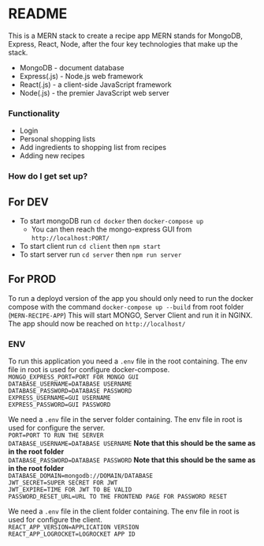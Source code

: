 # README

This is a MERN stack to create a recipe app
MERN stands for MongoDB, Express, React, Node, after the four key technologies that make up the stack.

-   MongoDB - document database
-   Express(.js) - Node.js web framework
-   React(.js) - a client-side JavaScript framework
-   Node(.js) - the premier JavaScript web server

### Functionality

-   Login
-   Personal shopping lists
-   Add ingredients to shopping list from recipes
-   Adding new recipes

### How do I get set up?

## For DEV

-   To start mongoDB run `cd docker` then `docker-compose up`
    -   You can then reach the mongo-express GUI from `http://localhost:PORT/`
-   To start client run `cd client` then `npm start`
-   To start server run `cd server` then `npm run server`

## For PROD

To run a deployd version of the app you should only need to run the docker compose with the command `docker-compose up --build` from root folder (`MERN-RECIPE-APP`)
This will start MONGO, Server Client and run it in NGINX.  
The app should now be reached on `http://localhost/`

### ENV

To run this application you need a `.env` file in the root containing.
The env file in root is used for configure docker-compose.  
`MONGO_EXPRESS_PORT=PORT FOR MONGO GUI`  
`DATABASE_USERNAME=DATABASE USERNAME`  
`DATABASE_PASSWORD=DATABASE PASSWORD`  
`EXPRESS_USERNAME=GUI USERNAME`  
`EXPRESS_PASSWORD=GUI PASSWORD`

We need a `.env` file in the server folder containing.
The env file in root is used for configure the server.  
`PORT=PORT TO RUN THE SERVER`  
`DATABASE_USERNAME=DATABASE USERNAME` **Note that this should be the same as in the root folder**  
`DATABASE_PASSWORD=DATABASE PASSWORD` **Note that this should be the same as in the root folder**  
`DATABASE_DOMAIN=mongodb://DOMAIN/DATABASE`  
`JWT_SECRET=SUPER SECRET FOR JWT`  
`JWT_EXPIRE=TIME FOR JWT TO BE VALID`  
`PASSWORD_RESET_URL=URL TO THE FRONTEND PAGE FOR PASSWORD RESET`

We need a `.env` file in the client folder containing.
The env file in root is used for configure the client.  
`REACT_APP_VERSION=APPLICATION VERSION`  
`REACT_APP_LOGROCKET=LOGROCKET APP ID`
